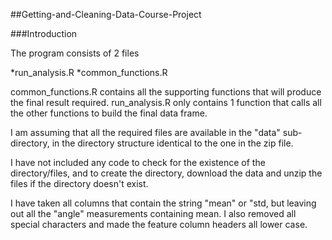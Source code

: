 ##Getting-and-Cleaning-Data-Course-Project

###Introduction

The program consists of 2 files

*run_analysis.R
*common_functions.R

common_functions.R contains all the supporting functions that 
will produce the final result required.
run_analysis.R only contains 1 function that calls all the 
other functions to build the final data frame.

I am assuming that all the required files are available in the 
"data" sub-directory, in the directory structure identical to 
the one in the zip file.

I have not included any code to check for the existence of the 
directory/files, and to create the directory, download the data 
and unzip the files if the directory doesn't exist.

I have taken all columns that contain the string "mean" or "std,
but leaving out all the "angle" measurements containing mean. 
I also removed all special characters and made the feature column 
headers all lower case. 
